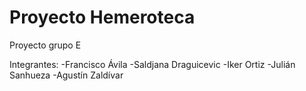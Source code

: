 # Proyecto Hemeroteca
Proyecto grupo E

Integrantes:
-Francisco Ávila
-Saldjana Draguicevic
-Iker Ortiz
-Julián Sanhueza
-Agustín Zaldívar